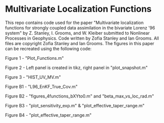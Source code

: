 # Multivariate Localization Functions

This repo contains code used for the paper "Multivariate localization functions for strongly coupled data assimilation in the bivariate Lorenz '96 system" by Z. Stanley, I. Grooms, and W. Kleiber submitted to Nonlinear Processes in Geophysics. Code written by Zofia Stanley and Ian Grooms. All files are copyright Zofia Stanley and Ian Grooms. The figures in this paper can be recreated using the following code:

Figure 1 - "Plot_Functions.m"

Figure 2 - Left panel is created in tikz, right panel in "plot_snapshot.m"

Figure 3 - "HIST_UV_MV.m"

Figure B1 - "L96_EnKF_True_Cov.m"

Figure B2 - "figures_4functions_bXYto0.m" and "beta_max_vs_loc_rad.m"

Figure B3 - "plot_sensitivity_exp.m" & "plot_effective_taper_range.m"

Figure B4 - "plot_effective_taper_range.m"
